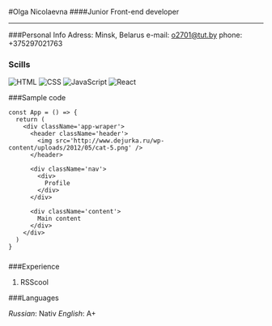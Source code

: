 #Olga Nicolaevna
####Junior Front-end developer
___

###Personal Info
Adress: Minsk, Belarus
e-mail: o2701@tut.by
phone: +375297021763

### Scills

![HTML](https://img.shields.io/badge/-HTML-3B4253?style=for-the-badge&logo=HTML)
![CSS](https://img.shields.io/badge/-CSS-3B4253?style=for-the-badge&logo=CSS)
![JavaScript](https://img.shields.io/badge/-JavaScript-3B4253?style=for-the-badge&logo=JavaScript)
![React](https://img.shields.io/badge/-React-3B4253?style=for-the-badge&logo=React)

###Sample code
```
const App = () => {
  return (
    <div className='app-wraper'>
      <header className='header'>
        <img src='http://www.dejurka.ru/wp-content/uploads/2012/05/cat-5.png' />
      </header>

      <div className='nav'>
        <div>
          Profile
        </div>
      </div>

      <div className='content'>
        Main content
      </div>
    </div>
  )
}
```
###
###Experience
1. RSScool
   
###Languages

_Russian_: Nativ
_English_: A+